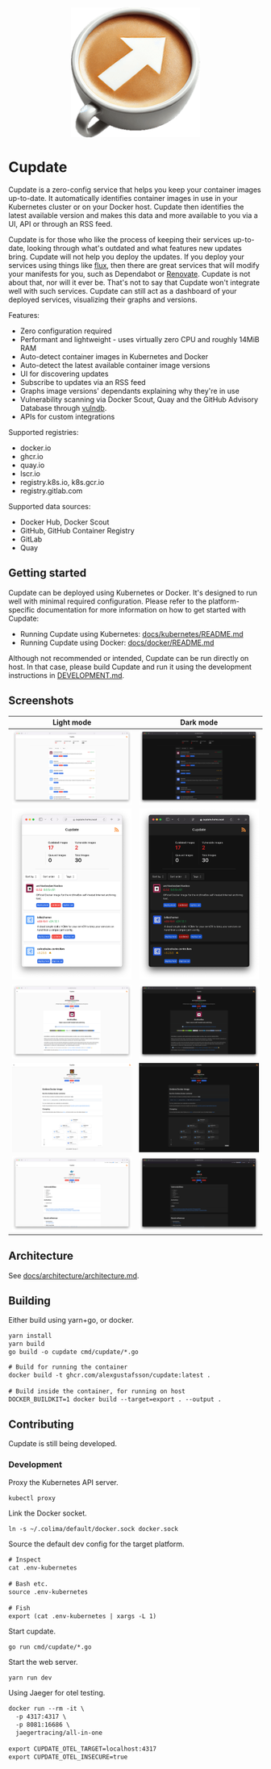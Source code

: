 <p align="center">
  <img src=".github/logo.png" alt="Logo">
</p>

# Cupdate

Cupdate is a zero-config service that helps you keep your container images
up-to-date. It automatically identifies container images in use in your
Kubernetes cluster or on your Docker host. Cupdate then identifies the latest
available version and makes this data and more available to you via a UI, API or
through an RSS feed.

Cupdate is for those who like the process of keeping their services up-to-date,
looking through what's outdated and what features new updates bring. Cupdate
will not help you deploy the updates. If you deploy your services using things
like [flux](https://github.com/fluxcd/flux2), then there are great services that
will modify your manifests for you, such as Dependabot or
[Renovate](https://github.com/renovatebot/renovate). Cupdate is not about that,
nor will it ever be. That's not to say that Cupdate won't integrate well with
such services. Cupdate can still act as a dashboard of your deployed services,
visualizing their graphs and versions.

Features:

- Zero configuration required
- Performant and lightweight - uses virtually zero CPU and roughly 14MiB RAM
- Auto-detect container images in Kubernetes and Docker
- Auto-detect the latest available container image versions
- UI for discovering updates
- Subscribe to updates via an RSS feed
- Graphs image versions' dependants explaining why they're in use
- Vulnerability scanning via Docker Scout, Quay and the
  GitHub Advisory Database through [vulndb](https://github.com/AlexGustafsson/cupdate/pkgs/container/cupdate%2Fvulndb).
- APIs for custom integrations

Supported registries:

- docker.io
- ghcr.io
- quay.io
- lscr.io
- registry.k8s.io, k8s.gcr.io
- registry.gitlab.com

Supported data sources:

- Docker Hub, Docker Scout
- GitHub, GitHub Container Registry
- GitLab
- Quay

## Getting started

Cupdate can be deployed using Kubernetes or Docker. It's designed to run well
with minimal required configuration. Please refer to the platform-specific
documentation for more information on how to get started with Cupdate:

- Running Cupdate using Kubernetes:
  [docs/kubernetes/README.md](docs/kubernetes/README.md)
- Running Cupdate using Docker:
  [docs/docker/README.md](docs/docker/README.md)

Although not recommended or intended, Cupdate can be run directly on host. In
that case, please build Cupdate and run it using the development instructions
in [DEVELOPMENT.md](DEVELOPMENT.md).

## Screenshots

| Light mode                                                                                            | Dark mode                                                                                           |
| ----------------------------------------------------------------------------------------------------- | --------------------------------------------------------------------------------------------------- |
| ![Dashboard screenshot in light mode](./docs/screenshots/dashboard-light.png)                         | ![Dashboard screenshot in dark mode](./docs/screenshots/dashboard-dark.png)                         |
| ![Dashboard screenshot on small screen in light mode](./docs/screenshots/dashboard-small-light.png)   | ![Dashboard screenshot on small screen in dark mode](./docs/screenshots/dashboard-small-dark.png)   |
| ![Image page screenshot in light mode](./docs/screenshots/image-page-light.png)                       | ![Image page screenshot in dark mode](./docs/screenshots/image-page-dark.png)                       |
| ![Full image screenshot page in light mode](./docs/screenshots/image-page-full-light.png)             | ![Full image page screenshot in dark mode](./docs/screenshots/image-page-full-dark.png)             |
| ![Vulnerable image page screenshot in light mode](./docs/screenshots/image-page-vulnerable-light.png) | ![Vulnerable image page screenshot in dark mode](./docs/screenshots/image-page-vulnerable-dark.png) |

## Architecture

See [docs/architecture/architecture.md](docs/architecture/architecture.md).

## Building

Either build using yarn+go, or docker.

```shell
yarn install
yarn build
go build -o cupdate cmd/cupdate/*.go
```

```shell
# Build for running the container
docker build -t ghcr.com/alexgustafsson/cupdate:latest .

# Build inside the container, for running on host
DOCKER_BUILDKIT=1 docker build --target=export . --output .
```

## Contributing

Cupdate is still being developed.

### Development

Proxy the Kubernetes API server.

```shell
kubectl proxy
```

Link the Docker socket.

```shell
ln -s ~/.colima/default/docker.sock docker.sock
```

Source the default dev config for the target platform.

```shell
# Inspect
cat .env-kubernetes

# Bash etc.
source .env-kubernetes

# Fish
export (cat .env-kubernetes | xargs -L 1)
```

Start cupdate.

```shell
go run cmd/cupdate/*.go
```

Start the web server.

```shell
yarn run dev
```

Using Jaeger for otel testing.

```shell
docker run --rm -it \
  -p 4317:4317 \
  -p 8081:16686 \
  jaegertracing/all-in-one

export CUPDATE_OTEL_TARGET=localhost:4317
export CUPDATE_OTEL_INSECURE=true
```
